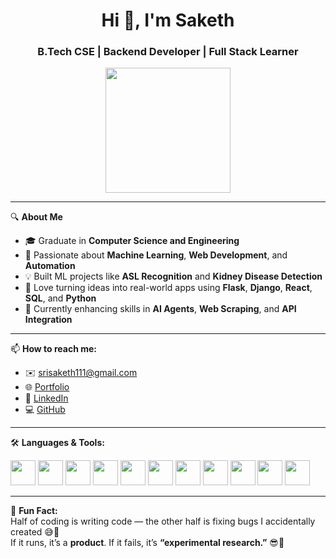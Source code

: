 <h1 align="center">Hi 👋, I'm Saketh</h1>
<h3 align="center">B.Tech CSE | Backend Developer | Full Stack Learner</h3>

<p align="center">
  <img src="https://media.giphy.com/media/qgQUggAC3Pfv687qPC/giphy.gif" width="200">
</p>

---

🔍 **About Me**  
- 🎓 Graduate in **Computer Science and Engineering**  
- 🤖 Passionate about **Machine Learning**, **Web Development**, and **Automation**  
- 💡 Built ML projects like **ASL Recognition** and **Kidney Disease Detection**  
- 🚀 Love turning ideas into real-world apps using **Flask**, **Django**, **React**, **SQL**, and **Python**  
- 🔭 Currently enhancing skills in **AI Agents**, **Web Scraping**, and **API Integration**

---

📫 **How to reach me:**  
- ✉️ srisaketh111@gmail.com  
- 🌐 [Portfolio](https://sri-saketh.netlify.app/)  
- 💼 [LinkedIn](https://linkedin.com/in/sri-saketh-35767224a)  
- 💻 [GitHub](https://github.com/Saketh0014)  

---

🛠️ **Languages & Tools:**  
<p align="left">
  <img src="https://cdn.jsdelivr.net/gh/devicons/devicon/icons/python/python-original.svg" width="40" />
  <img src="https://cdn.jsdelivr.net/gh/devicons/devicon/icons/c/c-original.svg" width="40" />
  <img src="https://cdn.jsdelivr.net/gh/devicons/devicon/icons/cplusplus/cplusplus-original.svg" width="40" />
  <img src="https://cdn.jsdelivr.net/gh/devicons/devicon/icons/java/java-original.svg" width="40" />
  <img src="https://cdn.jsdelivr.net/gh/devicons/devicon/icons/javascript/javascript-original.svg" width="40" />
  <img src="https://cdn.jsdelivr.net/gh/devicons/devicon/icons/html5/html5-original.svg" width="40" />
  <img src="https://cdn.jsdelivr.net/gh/devicons/devicon/icons/css3/css3-original.svg" width="40" />
  <img src="https://cdn.jsdelivr.net/gh/devicons/devicon/icons/mysql/mysql-original.svg" width="40" />
  <img src="https://cdn.jsdelivr.net/gh/devicons/devicon/icons/django/django-plain.svg" width="40" />
  <img src="https://cdn.jsdelivr.net/gh/devicons/devicon/icons/react/react-original.svg" width="40" />
  <img src="https://cdn.jsdelivr.net/gh/devicons/devicon/icons/flask/flask-original.svg" width="40" />
</p>

---

🎯 **Fun Fact:**  
Half of coding is writing code — the other half is fixing bugs I accidentally created 😅🧠  
If it runs, it’s a **product**. If it fails, it’s **“experimental research.”** 😎🤖
